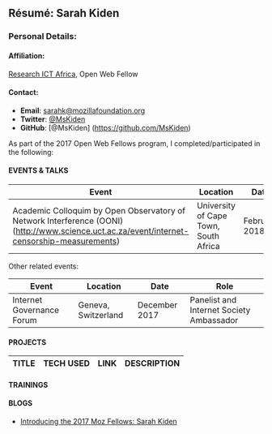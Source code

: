 ## Résumé: Sarah Kiden 	

### Personal Details:

#### Affiliation:
[Research ICT Africa](https://researchictafrica.net/), Open Web Fellow

#### Contact:
* **Email**: [sarahk@mozillafoundation.org](mailto:sarahk@mozillafoundation.org)
* **Twitter**: [@MsKiden](https://twitter.com/MsKiden)
* **GitHub**: [@MsKiden] (https://github.com/MsKiden)

As part of the 2017 Open Web Fellows program, I completed/participated in the following:

#### EVENTS & TALKS

Event | Location | Date | Role
----- | -------- | ---- | -----
Academic Colloquim by Open Observatory of Network Interference (OONI) (http://www.science.uct.ac.za/event/internet-censorship-measurements) | University of Cape Town, South Africa | February 2018 | Participant

Other related events:

Event | Location | Date | Role
----- | -------- | ---- | -----
Internet Governance Forum | Geneva, Switzerland | December 2017 | Panelist and Internet Society Ambassador |

#### PROJECTS
TITLE | TECH USED | LINK | DESCRIPTION
----- | --------- | ---- | ------------

#### TRAININGS
  
#### BLOGS
* [Introducing the 2017 Moz Fellows: Sarah Kiden](https://medium.com/read-write-participate/mozilla-announces-15-new-fellows-for-science-advocacy-and-media-1bff27e97fc7)
